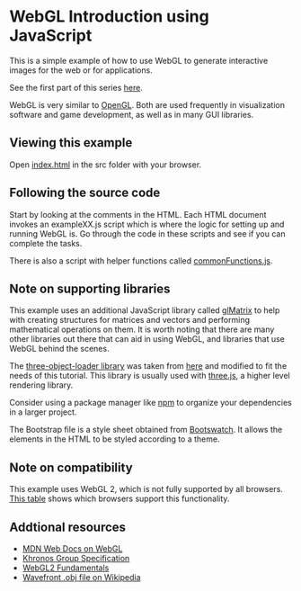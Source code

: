 # WebGL Introduction using JavaScript

This is a simple example of how to use WebGL to generate interactive images for the web or for applications.

See the first part of this series [here](https://github.com/awhittle3/WebGL_Intro).

WebGL is very similar to [OpenGL](https://www.opengl.org/documentation/).  Both are used frequently in visualization software and game development, as well as in many GUI libraries.

## Viewing this example

Open [index.html](./html/index.html) in the src folder with your browser.

## Following the source code

Start by looking at the comments in the HTML.  Each HTML document invokes an exampleXX.js script which is where the logic for setting up and running WebGL is.
Go through the code in these scripts and see if you can complete the tasks.

There is also a script with helper functions called [commonFunctions.js](commonFunctions.js).

## Note on supporting libraries

This example uses an additional JavaScript library called [glMatrix](http://glmatrix.net/) to help with creating structures for matrices and vectors and performing mathematical operations on them.
It is worth noting that there are many other libraries out there that can aid in using WebGL, and libraries that use WebGL behind the scenes.

The [three-object-loader library](./lib/three-object-loader.js) was taken from [here](https://github.com/sohamkamani/three-object-loader) and modified to fit the needs of this tutorial.
This library is usually used with [three.js](https://www.npmjs.com/package/three), a higher level rendering library.

Consider using a package manager like [npm](https://www.npmjs.com/) to organize your dependencies in a larger project.

The Bootstrap file is a style sheet obtained from [Bootswatch](https://bootswatch.com/). It allows the elements in the HTML to be styled according to a theme.

## Note on compatibility

This example uses WebGL 2, which is not fully supported by all browsers.  [This table](https://developer.mozilla.org/en-US/docs/Web/API/WebGL_API#WebGL_2_2) shows which browsers support this functionality.

## Addtional resources

* [MDN Web Docs on WebGL](https://developer.mozilla.org/en-US/docs/Web/API/WebGL_API)
* [Khronos Group Specification](https://www.khronos.org/webgl/)
* [WebGL2 Fundamentals](https://webgl2fundamentals.org/)
* [Wavefront .obj file on Wikipedia](https://en.wikipedia.org/wiki/Wavefront_.obj_file)